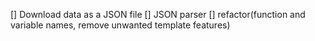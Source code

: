 [] Download data as a JSON file 
[] JSON parser
[] refactor(function and variable names, remove unwanted template features)
